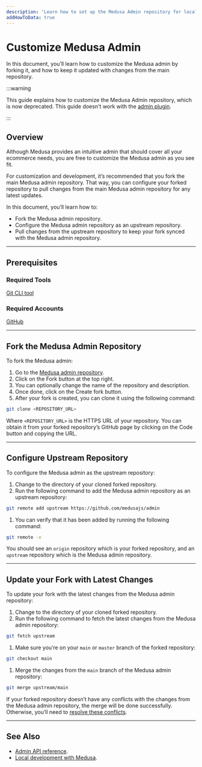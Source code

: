 ```yaml
---
description: 'Learn how to set up the Medusa Admin repository for local development and customization. This includes cloning the GitHub repository and adding an upstream repository.'
addHowToData: true
---
```


# Customize Medusa Admin

In this document, you’ll learn how to customize the Medusa admin by forking it, and how to keep it updated with changes from the main repository.

:::warning

This guide explains how to customize the Medusa Admin repository, which is now deprecated. This guide doesn't work with the [admin plugin](./quickstart.mdx).

:::

## Overview

Although Medusa provides an intuitive admin that should cover all your ecommerce needs, you are free to customize the Medusa admin as you see fit.

For customization and development, it’s recommended that you fork the main Medusa admin repository. That way, you can configure your forked repository to pull changes from the main Medusa admin repository for any latest updates.

In this document, you’ll learn how to:

- Fork the Medusa admin repository.
- Configure the Medusa admin repository as an upstream repository.
- Pull changes from the upstream repository to keep your fork synced with the Medusa admin repository.

---

## Prerequisites

### Required Tools

[Git CLI tool](../development/backend/prepare-environment.mdx#git)

### Required Accounts

[GitHub](https://github.com/)

---

## Fork the Medusa Admin Repository

To fork the Medusa admin:

1. Go to the [Medusa admin repository](https://github.com/medusajs/admin).
2. Click on the Fork button at the top right.
3. You can optionally change the name of the repository and description.
4. Once done, click on the Create fork button.
5. After your fork is created, you can clone it using the following command:

```bash
git clone <REPOSITORY_URL>
```

Where `<REPOSITORY_URL>` is the HTTPS URL of your repository. You can obtain it from your forked repository’s GitHub page by clicking on the Code button and copying the URL.

---

## Configure Upstream Repository

To configure the Medusa admin as the upstream repository:

1. Change to the directory of your cloned forked repository. 
2. Run the following command to add the Medusa admin repository as an upstream repository:

```bash
git remote add upstream https://github.com/medusajs/admin
```

1. You can verify that it has been added by running the following command:

```bash
git remote -v
```

You should see an `origin` repository which is your forked repository, and an `upstream` repository which is the Medusa admin repository.

---

## Update your Fork with Latest Changes

To update your fork with the latest changes from the Medusa admin repository:

1. Change to the directory of your cloned forked repository.
2. Run the following command to fetch the latest changes from the Medusa admin repository:

```bash
git fetch upstream
```

1. Make sure you’re on your `main` or `master` branch of the forked repository:

```bash
git checkout main
```

1. Merge the changes from the `main` branch of the Medusa admin repository:

```bash
git merge upstream/main
```

If your forked repository doesn’t have any conflicts with the changes from the Medusa admin repository, the merge will be done successfully. Otherwise, you’ll need to [resolve these conflicts](https://docs.github.com/en/pull-requests/collaborating-with-pull-requests/addressing-merge-conflicts/resolving-a-merge-conflict-using-the-command-line).

---

## See Also

- [Admin API reference](/api/admin).
- [Local development with Medusa](../development/fundamentals/local-development.md).
